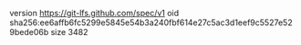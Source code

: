 version https://git-lfs.github.com/spec/v1
oid sha256:ee6affb6fc5299e5845e54b3a240fbf614e27c5ac3d1eef9c5527e529bede06b
size 3482
